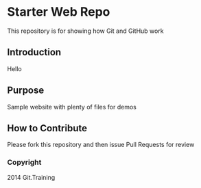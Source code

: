 # Starter Web Repo

This repository is for showing how Git and GitHub work

## Introduction 

Hello


## Purpose

Sample website with plenty of files for demos

## How to Contribute 

Please fork this repository and then issue Pull Requests for review

### Copyright 

2014 Git.Training 